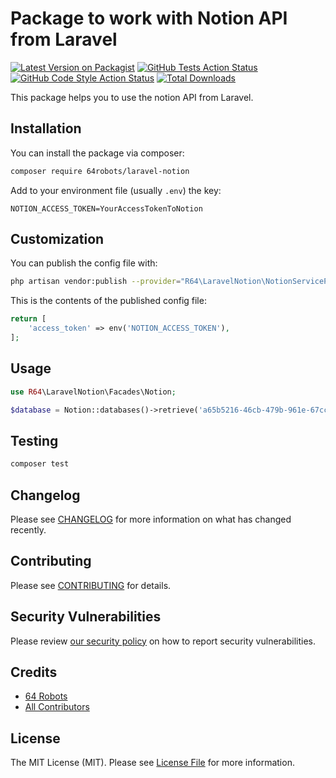 # Package to work with Notion API from Laravel

[![Latest Version on Packagist](https://img.shields.io/packagist/v/64robots/laravel-notion.svg?style=flat-square)](https://packagist.org/packages/64robots/laravel-notion)
[![GitHub Tests Action Status](https://img.shields.io/github/workflow/status/64robots/laravel-notion/run-tests?label=tests)](https://github.com/64robots/laravel-notion/actions?query=workflow%3Arun-tests+branch%3Amain)
[![GitHub Code Style Action Status](https://img.shields.io/github/workflow/status/64robots/laravel-notion/Check%20&%20fix%20styling?label=code%20style)](https://github.com/64robots/laravel-notion/actions?query=workflow%3A"Check+%26+fix+styling"+branch%3Amain)
[![Total Downloads](https://img.shields.io/packagist/dt/64robots/laravel-notion.svg?style=flat-square)](https://packagist.org/packages/64robots/laravel-notion)

This package helps you to use the notion API from Laravel.

## Installation

You can install the package via composer:

```bash
composer require 64robots/laravel-notion
```

Add to your environment file (usually `.env`) the key:

```dotenv
NOTION_ACCESS_TOKEN=YourAccessTokenToNotion
```

## Customization

You can publish the config file with:

```bash
php artisan vendor:publish --provider="R64\LaravelNotion\NotionServiceProvider" --tag="laravel-notion-config"
```

This is the contents of the published config file:

```php
return [
    'access_token' => env('NOTION_ACCESS_TOKEN'),
];
```

## Usage

```php
use R64\LaravelNotion\Facades\Notion;

$database = Notion::databases()->retrieve('a65b5216-46cb-479b-961e-67cc7b05a56d');
```

## Testing

```bash
composer test
```

## Changelog

Please see [CHANGELOG](CHANGELOG.md) for more information on what has changed recently.

## Contributing

Please see [CONTRIBUTING](.github/CONTRIBUTING.md) for details.

## Security Vulnerabilities

Please review [our security policy](../../security/policy) on how to report security vulnerabilities.

## Credits

- [64 Robots](https://github.com/64robots)
- [All Contributors](../../contributors)

## License

The MIT License (MIT). Please see [License File](LICENSE.md) for more information.

